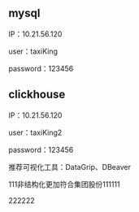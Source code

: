 ## mysql

IP：10.21.56.120

user：taxiKing

password：123456



## clickhouse

IP：10.21.56.120

user：taxiKing2

password：123456

推荐可视化工具：DataGrip、DBeaver

111非结构化更加符合集团股份111111



222222

